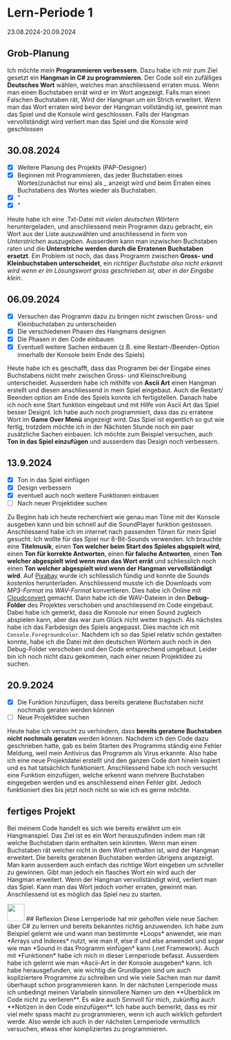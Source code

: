 # Lern-Periode 1

23.08.2024-20.09.2024

## Grob-Planung
Ich möchte mein **Programmieren verbessern**. Dazu habe ich mir zum Ziel gesetzt ein **Hangman in C# zu programmieren**.
Der Code soll ein zufälliges **Deutsches Wort** wählen, welches man anschliessend erraten muss. Wenn man einen Buchstaben errät wird er im Wort 
angezeigt. Falls man einen Falschen Buchstaben rät, Wird der Hangman um ein Strich erweitert. Wenn man das Wort erraten wird bevor der Hangman vollständig ist,
gewinnt man das Spiel und die Konsole wird geschlossen. Falls der Hangman vervollständigt wird verliert man das Spiel und die Konsole wird geschlossen

## 30.08.2024
- [x] Weitere Planung des Projekts (PAP-Designer)
- [x] Beginnen mit Programmieren, das jeder Buchstaben eines Wortes(zunächst nur eins) als _ anzeigt wird und beim Erraten eines Buchstabens des Wortes wieder als Buchstaben.
- [x] "
- [x] "

Heute habe ich eine .Txt-Datei mit *vielen deutschen Wörtern* heruntergeladen, und anschliessend mein Programm dazu gebracht, ein Wort aus der Liste auszuwählen
und anschliessend in form von *Unterstrichen* auszugeben. Ausserdem kann man inzwischen Buchstaben raten und die **Unterstriche werden durch die Erratenen Buchstaben ersetzt**.
Ein Problem ist noch, das dass Programm zwischen **Gross- und Kleinbuchstaben unterscheidet**, ein *richtiger Buchstabe also nicht erkannt wird wenn er im Lösungswort gross geschrieben ist,
aber in der Eingabe klein*.

## 06.09.2024
- [x] Versuchen das Programm dazu zu bringen nicht zwischen Gross- und Kleinbuchstaben zu unterscheiden
- [x] Die verschiedenen Phasen des Hangmans designen
- [x] Die Phasen in den Code einbauen
- [x] Eventuell weitere Sachen einbauen (z.B. eine Restart-/Beenden-Option innerhalb der Konsole beim Ende des Spiels)

Heute habe ich es geschafft, dass das Programm bei der Eingabe eines Buchstabens nicht mehr zwischen Gross- und Kleinschreibung unterscheidet. Ausserdem habe ich mithilfe von **Ascii Art**
einen Hangman erstellt und diesen anschliessend in mein Spiel eingebaut. Auch die Restart/ Beenden option am Ende des Spiels konnte ich fertigstellen. Danach habe ich noch eine Start 
funktion eingebaut und mit Hilfe von Ascii Art das Spiel besser Designt. Ich habe auch noch programmiert, dass das zu erratene Wort im **Game Over Menü** angezeigt wird. 
Das Spiel ist eigentlich so gut wie fertig, trotzdem möchte ich in der Nächsten Stunde noch ein paar zusätzliche Sachen einbauen. Ich möchte zum Beispiel versuchen, auch **Ton in das Spiel 
einzufügen** und ausserdem das Design noch verbessern.

## 13.9.2024
- [x] Ton in das Spiel einfügen
- [x] Design verbessern
- [x] eventuell auch noch weitere Funktionen einbauen
- [ ] Nach neuer Projektidee suchen

Zu Beginn hab ich heute recherchiert wie genau man Töne mit der Konsole ausgeben kann und bin schnell auf die SoundPlayer funktion gestossen. Anschliessend habe ich im internet nach passenden 
Tönen für mein Spiel gesucht. Ich wollte für das Spiel nur 8-Bit-Sounds verwenden. Ich brauchte eine **Titelmusik**, einen **Ton welcher beim Start des Spieles abgspielt wird**, einen **Ton für korrekte 
Antworten**, einen **für falsche Antworten**, einen **Ton welcher abgespielt wird wenn man das Wort errät** und schliesslich noch einen **Ton welcher abgespielt wird wenn der Hangman vervollständigt wird**. 
Auf [Pixabay](www.pixabay.com) wurde ich schliesslich fündig und konnte die Sounds *kostenlos* herunterladen. Anschliessend musste ich die Downloads vom *MP3-Format* ins *WAV-Format* konvertieren. 
Dies habe ich Online mit [Cloudconvert](www.cloudconvert.com) gemacht. Dann habe ich die WAV-Dateien in den **Debug-Folder** des Projektes verschoben und anschliessend im Code eingebaut. Dabei habe ich gemerkt, 
dass die Konsole nur einen Sound zugleich abspielen kann, aber das war zum Glück nicht weiter tragisch. Als nächstes habe ich das Farbdesign des Spiels angepasst. Dies machte ich mit
`Console.Foregroundcolor`. Nachdem ich so das Spiel relativ schön gestalten konnte, habe ich die Datei mit den deutschen Wörtern auch noch in den Debug-Folder verschoben und den Code 
entsprechend umgebaut. Leider bin ich noch nicht dazu gekommen, nach einer neuen Projektidee zu suchen.

## 20.9.2024
- [x] Die Funktion hinzufügen, dass bereits geratene Buchstaben nicht nochmals geraten werden können
- [ ] Neue Projektidee suchen

Heute habe ich versucht zu verhindern, dass **bereits geratene Buchstaben nicht nochmals geraten** werden können. Nachdem ich den Code dazu geschrieben hatte, gab es beim Starten des Programms 
ständig eine Fehler Meldung, weil mein Antivirus das Programm als Virus erkannte. Also habe ich eine neue Projektdatei erstellt und den ganzen Code dort hinein kopiert und es hat tatsächlich 
funktioniert. Anschliessend habe ich noch versucht eine Funktion einzufügen, welche erkennt wann mehrere Buchstaben eingegeben werden und es anschliessend einen Fehler gibt. Jedoch funktioniert 
dies bis jetzt noch nicht so wie ich es gerne möchte.

## fertiges Projekt
Bei meinem Code handelt es sich wie bereits erwähnt um ein Hangmanspiel. Das Ziel ist es ein Wort herauszufinden indem man rät welche Buchstaben darin enthalten sein könnten. Wenn man einen Buchstaben rät welcher nicht in dem Wort enthalten ist, wird der Hangman erweitert. Die bereits geratenen Buchstaben werden übrigens angezeigt. Man kann ausserdem auch einfach das richtige Wort eingeben um schneller zu gewinnen. Gibt man jedoch ein flasches Wort ein wird auch der Hangman erweitert. Wenn der Hangman vervollständigt wird, verliert man das Spiel. Kann man das Wort jedoch vorher erraten, gewinnt man. Anschliessend ist es möglich das Spiel neu zu starten.

<img src="https://media.giphy.com/media/vFKqnCdLPNOKc/giphy.gif" width="40" height="40" />
## Reflexion
Diese Lernperiode hat mir geholfen viele neue Sachen über C# zu lernen und bereits bekanntes richtig anzuwenden. Ich habe zum Beispiel gelernt wie und wann man bestimmte *Loops* anwendet, wie 
man *Arrays und Indexes* nutzt, wie man if, else if und else anwendet und sogar wie man *Sound in das Programm einfügen* kann (.net Framework). Auch mit *Funktionen* habe ich mich in dieser Lernperiode 
befasst. Ausserdem habe ich gelernt wie man *Ascii-Art in der Konsole ausgeben* kann. Ich habe herausgefunden, wie wichtig die Grundlagen sind um auch kopliziertere Programme zu schreiben und wie 
viele Sachen man nur damit überhaupt schon programmieren kann. In der nächsten Lernperiode muss ich unbedingt meinen Variabeln sinnvollere Namen um den **Überblick im Code nicht zu verlieren**. 
Es wäre auch Sinnvoll für mich, zukünftig auch **Notizen in den Code einzufügen**. Ich habe auch bemerkt, dass es mir viel mehr spass macht zu programmieren, wenn ich auch wirklich gefordert werde. 
Also werde ich auch in der nächsten Lernperiode vermutlich versuchen, etwas eher kompliziertes zu programmieren.

